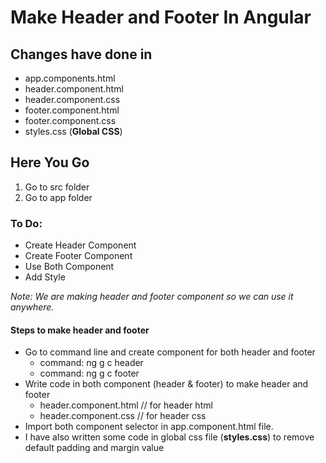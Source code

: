#  Make Header and Footer In Angular

## Changes have done  in
* app.components.html
* header.component.html
* header.component.css
* footer.component.html
* footer.component.css
* styles.css (**Global CSS**)
## Here You Go
  1. Go to src folder 
  2. Go to app folder
  
 ### To Do: 
* Create Header Component
* Create Footer Component
* Use Both Component
* Add Style

_Note:  We are making header and footer component so we can use it anywhere._

#### Steps to make header and footer
* Go to command line and create component for both header and footer 
   * command: ng g c header   
   * command: ng g c footer 
* Write code in both component (header & footer) to make header and footer
   * header.component.html   // for header html
   * header.component.css   // for header css
* Import both component selector in app.component.html file.   
* I have also written some code in global css file (**styles.css**) to remove default padding and margin value 
  
